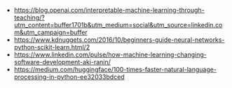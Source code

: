 * https://blog.openai.com/interpretable-machine-learning-through-teaching/?utm_content=buffer1701b&utm_medium=social&utm_source=linkedin.com&utm_campaign=buffer
* https://www.kdnuggets.com/2016/10/beginners-guide-neural-networks-python-scikit-learn.html/2
* https://www.linkedin.com/pulse/how-machine-learning-changing-software-development-aki-ranin/
* https://medium.com/huggingface/100-times-faster-natural-language-processing-in-python-ee32033bdced
